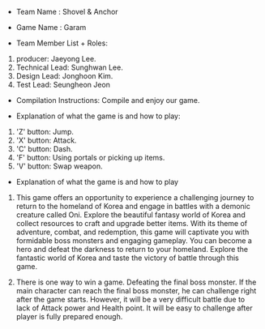 - Team Name : Shovel & Anchor

- Game Name : Garam

- Team Member List + Roles: 
1. producer: Jaeyong Lee.
2. Technical Lead: Sunghwan Lee.
3. Design Lead: Jonghoon Kim.
4. Test Lead: Seungheon Jeon

- Compilation Instructions: 
Compile and enjoy our game.

- Explanation of what the game is and how to play:
1. 'Z' button: Jump.
2. 'X' button: Attack.
3. 'C' button: Dash.
4. 'F' button: Using portals or picking up items.
5. 'V' button: Swap weapon.

- Explanation of what the game is and how to play

1. This game offers an opportunity to experience a challenging journey to return to the homeland of Korea and engage in battles with a demonic creature called Oni. Explore the beautiful fantasy world of Korea and collect resources to craft and upgrade better items. With its theme of adventure, combat, and redemption, this game will captivate you with formidable boss monsters and engaging gameplay. You can become a hero and defeat the darkness to return to your homeland. Explore the fantastic world of Korea and taste the victory of battle through this game.

2. There is one way to win a game. Defeating the final boss monster. If the main character can reach the final boss monster, he can challenge right after the game starts. However, it will be a very difficult battle due to lack of Attack power and Health point. It will be easy to challenge after player is fully prepared enough.